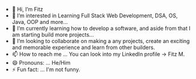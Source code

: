 - 👋 Hi, I’m Fitz
- 👀 I’m interested in Learning Full Stack Web Development, DSA, OS, Java, OOP and more...
- 🌱 I’m currently learning how to develop a software, and aside from that I am starting build more projects...
- 💞️ I’m looking to collaborate on making a any projects, create an exciting and memorable experience and learn from other builders.
- 📫 How to reach me ... You can look into my LinkedIn profile -> Fitz M.
- 😄 Pronouns: ... He/Him
- ⚡ Fun fact: ... I'm not funny.

<!---
FJCODE-SHEESH/FJCODE-SHEESH is a ✨ special ✨ repository because its `README.md` (this file) appears on your GitHub profile.
You can click the Preview link to take a look at your changes.
--->
